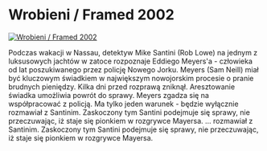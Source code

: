Wrobieni / Framed 2002 
=============
[![Wrobieni / Framed 2002 ](http://vidos.pl/images/player.gif)](http://vidos.pl/wrobieni-framed-2002)

 Podczas wakacji w Nassau, detektyw Mike Santini (Rob Lowe) na jednym z luksusowych jachtów w zatoce rozpoznaje Eddiego Meyers'a - człowieka od lat poszukiwanego przez policję Nowego Jorku. Meyers (Sam Neill) miał być kluczowym świadkiem w największym nowojorskim procesie o pranie brudnych pieniędzy. Kilka dni przed rozprawą zniknął. Aresztowanie świadka umożliwia powrót do sprawy. Meyers zgadza się na współpracować z policją. Ma tylko jeden warunek - będzie wyłącznie rozmawiał z Santinim. Zaskoczony tym Santini podejmuje się sprawy, nie przeczuwając, iż staje się pionkiem w rozgrywce Mayersa.  ... rozmawiał z Santinim. Zaskoczony tym Santini podejmuje się sprawy, nie przeczuwając, iż staje się pionkiem w rozgrywce Mayersa.
